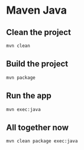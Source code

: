 # Maven Java

## Clean the project
`mvn clean`

## Build the project
`mvn package`

## Run the app
`mvn exec:java`

## All together now
`mvn clean package exec:java`